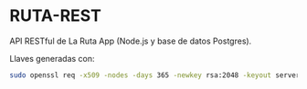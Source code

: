 RUTA-REST
=========

API RESTful de La Ruta App (Node.js y base de datos Postgres).


Llaves generadas con:
```sh
sudo openssl req -x509 -nodes -days 365 -newkey rsa:2048 -keyout server.key -out server.crt
```

